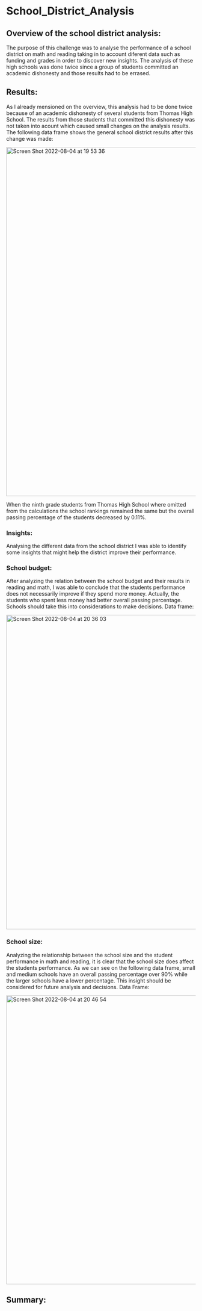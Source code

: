 # School_District_Analysis

## Overview of the school district analysis:

The purpose of this challenge was to analyse the performance of a school district on math and reading taking in to account diferent data such as funding and grades in order to discover new insights. The analysis of these high schools was done twice since a group of students committed an academic dishonesty and those results had to be errased.  

## Results:

As I already mensioned on the overview, this analysis had to be done twice because of an academic dishonesty of several students from Thomas High School. The results from those students that committed this dishonesty was not taken into acount which caused small changes on the analysis results. The following data frame shows the general school district results after this change was made:

<img width="928" alt="Screen Shot 2022-08-04 at 19 53 36" src="https://user-images.githubusercontent.com/108498940/182979130-c926a9ba-98ba-435e-813f-5a1d66e64945.png">

When the ninth grade students from Thomas High School where omitted from the calculations the school rankings remained the same but the overall passing percentage of the students decreased by 0.11%. 

### Insights:

Analysing the different data from the school district I was able to identify some insights that might help the district improve their performance. 

### School budget:

After analyzing the relation between the school budget and their results in reading and math, I was able to conclude that the students performance does not necessarily improve if they spend more money. Actually, the students who spent less money had better overall passing percentage. Schools should take this into considerations to make decisions. Data frame: 

<img width="836" alt="Screen Shot 2022-08-04 at 20 36 03" src="https://user-images.githubusercontent.com/108498940/182982972-a9424410-e5ef-4a22-9fb0-744438684a79.png">

### School size:

Analyzing the relationship between the school size and the student performance in math and reading, it is clear that the school size does affect the students performance. As we can see on the following data frame, small and medium schools have an overall passing percentage over 90% while the larger schools have a lower percentage. This insight should be considered for future analysis and decisions. Data Frame:

<img width="768" alt="Screen Shot 2022-08-04 at 20 46 54" src="https://user-images.githubusercontent.com/108498940/182984458-c05ddf98-05af-4bde-b71f-36dd99d32a91.png">


## Summary:
